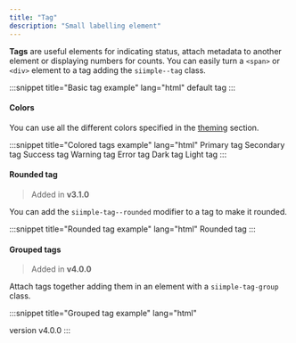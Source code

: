 ```yaml
---
title: "Tag"
description: "Small labelling element"
---
```


**Tags** are useful elements for indicating status, attach metadata to another element or displaying numbers for counts. You can easily turn a `<span>` or `<div>` element to a tag adding the `siimple--tag` class.

:::snippet title="Basic tag example" lang="html"
<span class="siimple-tag siimple-tag--primary">
    default tag
</span>
:::

#### Colors

You can use all the different colors specified in the [theming](/css/getting-started/theming.html) section.

:::snippet title="Colored tags example" lang="html"
<span class="siimple-tag siimple-tag--primary">Primary tag</span>
<span class="siimple-tag siimple-tag--secondary">Secondary tag</span>
<span class="siimple-tag siimple-tag--success">Success tag</span>
<span class="siimple-tag siimple-tag--warning">Warning tag</span>
<span class="siimple-tag siimple-tag--error">Error tag</span>
<span class="siimple-tag siimple-tag--dark">Dark tag</span>
<span class="siimple-tag siimple-tag--light">Light tag</span>
:::

#### Rounded tag

> Added in **v3.1.0**

You can add the `siimple-tag--rounded` modifier to a tag to make it rounded.

:::snippet title="Rounded tag example" lang="html"
<span class="siimple-tag siimple-tag--primary siimple-tag--rounded">
    Rounded tag
</span>
:::


#### Grouped tags

> Added in **v4.0.0**

Attach tags together adding them in an element with a `siimple-tag-group` class.

:::snippet title="Grouped tag example" lang="html"
<div class="siimple-tag-group">
    <span class="siimple-tag siimple-tag--dark">version</span>
    <span class="siimple-tag siimple-tag--primary">v4.0.0</span>
</span>
:::



